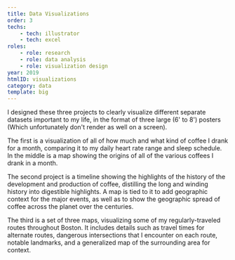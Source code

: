 ```yaml
---
title: Data Visualizations
order: 3
techs:
    - tech: illustrator
    - tech: excel
roles:
    - role: research
    - role: data analysis
    - role: visualization design
year: 2019
htmlID: visualizations
category: data
template: big
---
```

I designed these three projects to clearly visualize different separate datasets important to my life, in the format of three large (6' to 8') posters (Which unfortunately don't render as well on a screen). 

The first is a visualization of all of how much and what kind of coffee I drank for a month, comparing it to my daily heart rate range and sleep schedule. In the middle is a map showing the origins of all of the various coffees I drank in a month.

The second project is a timeline showing the highlights of the history of the development and production of coffee, distilling the long and winding history into digestible highlights. A map is tied to it to add geographic context for the major events, as well as to show the geographic spread of coffee across the planet over the centuries. 

The third is a set of three maps, visualizing some of my regularly-traveled routes throughout Boston. It includes details such as travel times for alternate routes, dangerous intersections that I encounter on each route, notable landmarks, and a generalized map of the surrounding area for context.
